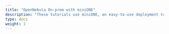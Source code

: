 ```yaml
---
title: "OpenNebula On-prem with miniONE"
description: "These tutorials use miniONE, an easy-to-use deployment tool for evaluating OpenNebula, based on Virtual Machines (KVM). All necessary components to manage and run the Virtual Machines are installed and configured on your dedicated system with just a single command run"
type: docs
weight: 1
---
```

